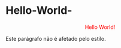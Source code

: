 # Hello-World-
<!DOCTYPE html>
<html>
   <head>
     <style>
       #para1 {
           text-align: center;
           color: red;
       }
    </style>
  </head>
<body>
      
  <p id="para1">Hello World!</p>
  <p>Este parágrafo não é afetado pelo estilo.</p>

</body>
</html>
